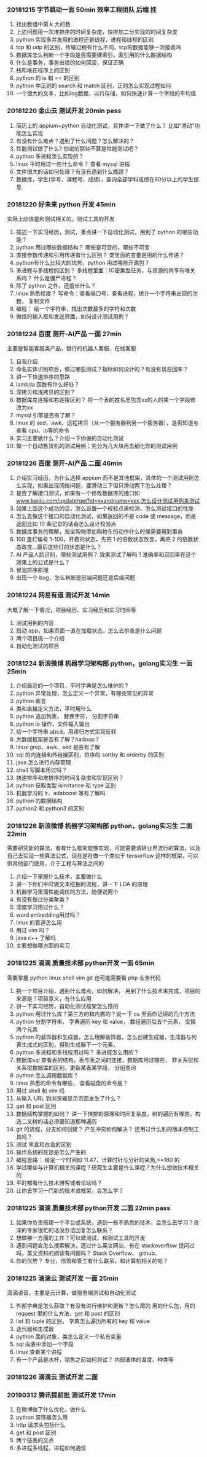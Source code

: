 ### 20181215 字节跳动一面 50min 效率工程团队 后端  挂
1. 找出数组中第 k 大的数
2. 上述问题用一次堆排序的时间复杂度，快排加二分实现的时间复杂度
3. python 实现多并发用的进程还是线程，进程和线程的区别
4. tcp 和 udp 的区别，传输过程有什么不同，tcp的数据能够一次接收吗
5. 数据库怎么判断一个字段是否需要建索引，索引用的什么数据结构
6. 什么是事务，事务出错的如何回滚，保证正确
7. 栈和堆在程序上的区别
8. python 的 is 和 == 的区别
9. python 中正则的 search 和 match 区别，正则怎么实现过程如何
10. 一个很大的文本，比如log数据，以行存储，如何快速计算一个字段的平均值

### 20181220 金山云 测试开发 20min  pass
1. 简历上的 appium+python 自动化测试，具体讲一下做了什么？ 比如“滑动”功能怎么实现
2. 有没有什么难点？遇到了什么问题？怎么解决的？ 
3. 性能测试做了什么? 你说的那些不算是性能测试吧？
4. python 多进程怎么实现的？
5. linux 平时用过一些什么命令？ 查看 mysql 进程
6. 文件很大的话如何处理？有没有遇到什么瓶颈？
7. 数据库，学生(学号、课程号、成绩)，查询全部学科成绩在80分以上的学生信息

### 20181220 好未来 python 开发 45min
实际上应该是和测试相关的，测试工具的开发
1. 描述一下实习经历，测试，重点讲一下自动化测试，用到了 python 的哪些功能？
2. python 用过哪些数据结构？ 哪些是可变的，哪些不可变
3. 直接参数传递和引用传递有什么区别？ 类里面的变量是用的什么传递？
4. python有什么比较大的优势，python 用过哪些开源包？
5. 多进程与多线程的区别？ 多线程里面：IO密集型任务，与资源的共享有啥关系吗？ 什么是僵尸进程？
6. 除了 python 之外，还擅长什么？
7. linux 熟悉程度？ 写命令：查看端口号，查看进程，统计一个字符串出现的次数， 复制文件
8. 编程： 给一个字符串，找出次数最多的字符和次数
9. 微信的输入框和发送界面，如何设计测试用例？

### 20181224 百度 测开-AI产品 一面 27min 
主要是智能客服类产品，银行的机器人客服、在线客服
1. 自我介绍
2. 命名实体识别项目，做过哪些测试？指标如何设计的？有没有误召回率？
3. 讲一下快速排序的思路
4. lambda 函数有什么好处？
5. 深拷贝和浅拷贝的区别？
6. 数据库左连接和右连接区别？ 将一个表的姓名里包含xx的人的某一个字段修改为xx
7. mysql 引擎是否有了解？
8. linux 的 sed，awk，远程拷贝（从一个服务器到另一个服务器），是否知道与查看 cpu、io等的命令
9. 实习主要做什么？介绍一下你做的自动化测试
10. 做一个自动售货机的测试用例；先分为几大块再去细化你的测试用例

### 20181226 百度 测开-AI产品 二面 46min
1. 介绍实习经历，为什么选择 appium 而不是其他框架，具体的一个测试用例怎么实现，如果出现网络问题，要滑动三下但只滑动两下怎么处理？
2. 是否了解接口测试，如果有一个修改数据库的接口如 www.baidu.com/update/get?id=xxandname=xxx,怎么设计测试用例来测试
3. 如果上面这个成功的话，怎么设置一个校验点来检测，怎么测试接口的性能
4. 怎么去做这个接口的自动化测试，如果返回的不是 code 或 message，而是返回比如 10 条记录的话会怎么设计校验点
5. 数据库事务的理解，淘宝购物添加购物车的动作什么时候需要用到事务
6. 100 盏灯编号 1-100，开着的状态，先把 1 的倍数状态改变，再把 2 的倍数状态改变...最后这些灯的状态是什么？
7. AI 产品人脸识别，哪些测试用例？ 效果测试了解吗？准确率和召回率在这个效果上的公式是什么？
8. 冒泡排序原理
9. 出现一个 bug，怎么判断是前端问题还是后端问题

### 20181224 网易有道 测试开发 14min
大概了解一下情况，项目经历、实习经历和实习时间等
1. 测试用例的内容
2. 启动 app，如果页面一直在加载状态，怎么去排查是什么问题
3. 两个项目挑一个介绍
4. 自动化测试的项目

### 20181224 新浪微博 机器学习架构部 python，golang实习生 一面 25min
1. 介绍最近的一个项目，平时字典是怎么维护的？
2. python 异常处理，怎么定义一个异常，有哪些常见的异常
3. python 断言
4. 类和直接定义方法，平时用什么
5. python 追加列表， 替换字符， 分割字符串
6. python io 操作，文件输入输出
7. 给一个字符串 abcd，用递归方式实现反转
8. 大数据框架是否有了解？hadoop？
9. linux grep、awk、sed 是否有了解
10. sql 的内连接和外链接区别，排序的 sortby 和 orderby 的区别
11. java 怎么进行内存管理
12. shell 写脚本用过吗？
13. 快速排序和堆排序的时间复杂度和实现区别？
14. python 获取类型 isinstance 和 type 区别
15. 机器学习的 lr、adaboost 等有了解吗
16. python 的数据结构
17. python2 和 python3 的区别

### 20181226 新浪微博 机器学习架构部 python，golang实习生 二面 22min
需要研究新的算法，看有什么框架能够实现，可能需要调研业界流行的算法，以及自己去实现一些算法公式，现在是在做一个类似于 tensorflow 这样的框架，可以供其他部门使用，介于工程与算法之间的
1. 介绍一下掌握什么技术，主要做什么
2. 讲一下你们平时做文本挖掘的流程，讲一下 LDA 的原理
3. 机器学习里面性能调优的方法，随便说两个
4. 有没有做过分类聚类？
5. 深度学习用过什么？
6. word embedding用过吗？
7. linux 的管道怎么用
8. 用过 vim 吗？
9. java c++ 了解吗
10. 主要想做哪方面的实习

### 20181225 滴滴 质量技术部 python开发 一面 65min
需要掌握 python linux shell vim git 也可能需要看 php 业务代码
1. 挑一个项目介绍，遇到什么难点，如何解决， 用到了什么技术来完成，项目的来源是？项目意义，有什么应用
2. 讲一下实习经历，自动化测试框架怎么搭的
3. python 用过什么库？第三方的和内置的？说一下 os 里面你记得的几个方法
4. python 分割字符串， 字典遍历 key 和 value， 数组遍历后五个元素， 交换两个元素
5. python 的装饰器和生成器，怎么理解装饰器，怎么创建生成器，生成器与列表生成式的区别，得到生成器下一个元素，
6. python 多进程和多线程用过吗？ 多进程怎么用的？
7. 数据库sql 查看表的结构，表与表之间的连接，数据库用过哪些， 非关系型和关系型数据库的区别，更新某表某字段， 分组查询
8. python 怎么调用数据库？
9. linux 熟悉的命令有哪些， 查看磁盘的命令是？
10. 用过 shell 和 vim 吗
11. 从输入 URL 到浏览器显示页面发生了什么？
12. get 和 post 区别
13. 数据结构掌握的如何？ 讲一下快排的原理和时间复杂度，树的遍历有哪些，构造二叉树的话必须要知道那种遍历
14. git 的流程，分支如何创建？ 产生冲突如何解决？ 还用过什么别的版本控制工具吗？
15. 测试 黑盒和白盒的区别
16. 操作系统的死锁是怎么产生的
17. 编程思路： 给定一个时间如 11.47，计算时针与分针的夹角,<=180 的
18. 学过哪些与计算机相关的课程？研究生主要是什么课程？为什么想做技术相关的
19. 平时都看什么技术博客或者论坛吗？
20. 让你去学习一门新的技术或框架，会怎么学？

### 20181225 滴滴 质量技术部 python开发 二面 22min pass
1. 如果你负责搭建一个平台或系统，遇到一些不熟悉的技术，会怎么去学习？资深的专家很忙的话没办法回复怎么联系？
2. 想做哪一方面的工作？可以做测试，和测试工具的开发
3. 遇到问题会怎么搜索解决，逛过什么英文网站，有在 stackoverflow 提问过吗，英文资料的阅读有问题吗？
Stack Overflow、 github、
4. 你的优势？ 专业，信管和管工有什么联系，和计算机相关的呢？

### 20181225 滴滴云 测试开发 一面 25min
滴滴语音，主要是云计算，做服务端测试和自动化测试
1. 外部字典是怎么获取？有没有进行维护和更新？怎么爬的 用的什么包，用的 request 里的什么方法，get 和 post 的区别
2. list 和 tuple 的区别， 字典怎么遍历所有的 key 和 value
3. 迭代器和生成器
4. python 面向对象，类怎么定义一个私有变量
5. sql 向表中添加一个字段
6. linux 查看某个进程
7. 有一个产品是水杯，销售之前如何测试？ 内部液体的温度、种类等

### 20181226 滴滴云 测试开发 二面

### 20190312 腾讯提前批 测试开发 17min
1. 在微博做了什么优化，做什么
2. python 装饰器怎么用
3. http 请求头包括什么
4. get 和 post 区别
5. 两个链表的交点
6. 多进程多线程，进程如何通信